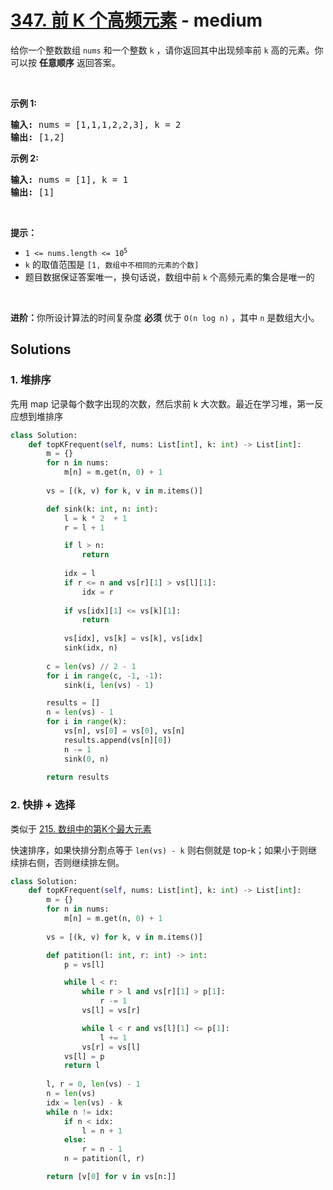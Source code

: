# [347. 前 K 个高频元素](https://leetcode-cn.com/problems/top-k-frequent-elements/) - medium

<p>给你一个整数数组 <code>nums</code> 和一个整数 <code>k</code> ，请你返回其中出现频率前 <code>k</code> 高的元素。你可以按 <strong>任意顺序</strong> 返回答案。</p>

<p> </p>

<p><strong>示例 1:</strong></p>

<pre>
<strong>输入: </strong>nums = [1,1,1,2,2,3], k = 2
<strong>输出: </strong>[1,2]
</pre>

<p><strong>示例 2:</strong></p>

<pre>
<strong>输入: </strong>nums = [1], k = 1
<strong>输出: </strong>[1]</pre>

<p> </p>

<p><strong>提示：</strong></p>

<ul>
	<li><code>1 <= nums.length <= 10<sup>5</sup></code></li>
	<li><code>k</code> 的取值范围是 <code>[1, 数组中不相同的元素的个数]</code></li>
	<li>题目数据保证答案唯一，换句话说，数组中前 <code>k</code> 个高频元素的集合是唯一的</li>
</ul>

<p> </p>

<p><strong>进阶：</strong>你所设计算法的时间复杂度 <strong>必须</strong> 优于 <code>O(n log n)</code> ，其中 <code>n</code><em> </em>是数组大小。</p>


## Solutions

### 1. 堆排序

先用 map 记录每个数字出现的次数，然后求前 k 大次数。最近在学习堆，第一反应想到堆排序

```py
class Solution:
    def topKFrequent(self, nums: List[int], k: int) -> List[int]:
        m = {}
        for n in nums:
            m[n] = m.get(n, 0) + 1
        
        vs = [(k, v) for k, v in m.items()]

        def sink(k: int, n: int):
            l = k * 2  + 1
            r = l + 1

            if l > n:
                return
            
            idx = l
            if r <= n and vs[r][1] > vs[l][1]:
                idx = r
            
            if vs[idx][1] <= vs[k][1]:
                return
            
            vs[idx], vs[k] = vs[k], vs[idx]
            sink(idx, n)
        
        c = len(vs) // 2 - 1
        for i in range(c, -1, -1):
            sink(i, len(vs) - 1)

        results = []
        n = len(vs) - 1
        for i in range(k):
            vs[n], vs[0] = vs[0], vs[n]
            results.append(vs[n][0])
            n -= 1
            sink(0, n)
        
        return results
```

### 2. 快排 + 选择

类似于 [215. 数组中的第K个最大元素](./215-kth-largest-element-in-an-array.md)

快速排序，如果快排分割点等于 `len(vs) - k` 则右侧就是 top-k；如果小于则继续排右侧，否则继续排左侧。

```py
class Solution:
    def topKFrequent(self, nums: List[int], k: int) -> List[int]:
        m = {}
        for n in nums:
            m[n] = m.get(n, 0) + 1
        
        vs = [(k, v) for k, v in m.items()]

        def patition(l: int, r: int) -> int:
            p = vs[l]

            while l < r:
                while r > l and vs[r][1] > p[1]:
                    r -= 1
                vs[l] = vs[r]

                while l < r and vs[l][1] <= p[1]:
                    l += 1
                vs[r] = vs[l]
            vs[l] = p
            return l
        
        l, r = 0, len(vs) - 1
        n = len(vs)
        idx = len(vs) - k
        while n != idx:
            if n < idx:
                l = n + 1
            else:
                r = n - 1
            n = patition(l, r)

        return [v[0] for v in vs[n:]]
```
